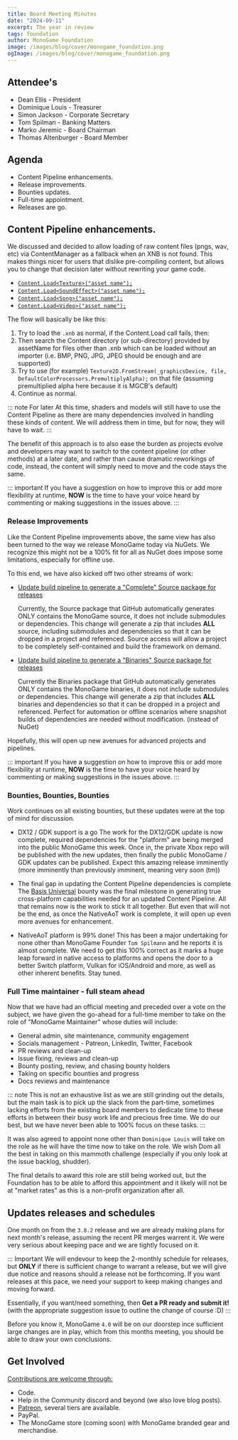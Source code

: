 ```yaml
---
title: Board Meeting Minutes
date: "2024-09-11"
excerpt: The year in review
tags: foundation
author: MonoGame Foundation
image: /images/blog/cover/monogame_foundation.png
ogImage: /images/blog/cover/monogame_foundation.png
---
```


## Attendee's

- Dean Ellis - President
- Dominique Louis - Treasurer
- Simon Jackson - Corporate Secretary
- Tom Spilman - Banking Matters
- Marko Jeremic - Board Chairman
- Thomas Altenburger - Board Member

## Agenda

- Content Pipeline enhancements.
- Release improvements.
- Bounties updates.
- Full-time appointment.
- Releases are go.

## Content Pipeline enhancements.

We discussed and decided to allow loading of raw content files (pngs, wav, etc) via ContentManager as a fallback when an XNB is not found. This makes things nicer for users that dislike pre-compiling content, but allows you to change that decision later without rewriting your game code.

- [`Content.Load<Texture>("asset name");`](https://github.com/MonoGame/MonoGame/issues/8481)
- [`Content.Load<SoundEffect>("asset name");`](https://github.com/MonoGame/MonoGame/issues/8482)
- [`Content.Load<Song>("asset name");`](https://github.com/MonoGame/MonoGame/issues/8483)
- [`Content.Load<Video>("asset name");`](https://github.com/MonoGame/MonoGame/issues/8484)

The flow will basically be like this:

1. Try to load the `.xnb` as normal, if the Content.Load<Texture2D> call fails, then:
2. Then search the Content directory (or sub-directory) provided by assetName for files other than .xnb which can be loaded without an importer (i.e. BMP, PNG, JPG, JPEG should be enough and are supported)
3. Try to use (for example) `Texture2D.FromStream(_graphicsDevice, file, DefaultColorProcessors.PremultiplyAlpha);` on that file (assuming premultiplied alpha here because it is MGCB's default)
4. Continue as normal.

::: note For later
At this time, shaders and models will still have to use the Content Pipeline as there are many dependencies involved in handling these kinds of content.  We will address them in time, but for now, they will have to wait.
:::

The benefit of this approach is to also ease the burden as projects evolve and developers may want to switch to the content pipeline (or other methods) at a later date, and rather than cause dramatic reworkings of code, instead, the content will simply need to move and the code stays the same.

::: important
If you have a suggestion on how to improve this or add more flexibility at runtime, **NOW** is the time to have your voice heard by commenting or making suggestions in the issues above.
:::

### Release Improvements

Like the Content Pipeline improvements above, the same view has also been turned to the way we release MonoGame today via NuGets.  We recognize this might not be a 100% fit for all as NuGet does impose some limitations, especially for offline use.

To this end, we have also kicked off two other streams of work:

- [Update build pipeline to generate a "Complete" Source package for releases](https://github.com/MonoGame/MonoGame/issues/8485)

    Currently, the Source package that GitHub automatically generates ONLY contains the MonoGame source, it does not include submodules or dependencies.
    This change will generate a zip that includes **ALL** source, including submodules and dependencies so that it can be dropped in a project and referenced.
    Source access will allow a project to be completely self-contained and build the framework on demand.


- [Update build pipeline to generate a "Binaries" Source package for releases](https://github.com/MonoGame/MonoGame/issues/8486)

    Currently the Binaries package that GitHub automatically generates ONLY contains the MonoGame binaries, it does not include submodules or dependencies.
    This change will generate a zip that includes **ALL** binaries and dependencies so that it can be dropped in a project and referenced.
    Perfect for automation or offline scenarios where snapshot builds of dependencies are needed without modification. (instead of NuGet)

Hopefully, this will open up new avenues for advanced projects and pipelines.

::: important
If you have a suggestion on how to improve this or add more flexibility at runtime, **NOW** is the time to have your voice heard by commenting or making suggestions in the issues above.
:::

### Bounties, Bounties, Bounties

Work continues on all existing bounties, but these updates were at the top of mind for discussion.

- DX12 / GDK support is a go
    The work for the DX12/GDK update is now complete, required dependencies for the "platform" are being merged into the public MonoGame this week. Once in, the private Xbox repo will be published with the new updates, then finally the public MonoGame / GDK updates can be published.  Expect this amazing release imminently (more imminently than previously imminent, meaning very soon (tm))

- The final gap in updating the Content Pipeline dependencies is complete
    The [Basis Universal](https://github.com/MonoGame/MonoGame/pull/8456) bounty was the final milestone in generating true cross-platform capabilities needed for an updated Content Pipeline.  All that remains now is the work to stick it all together.  But even that will not be the end, as once the NativeAoT work is complete, it will open up even more avenues for enhancement.

- NativeAoT platform is 99% done!
    This has been a major undertaking for none other than MonoGame Founder `Tom Spilmann` and he reports it is almost complete.  We need to get this 100% correct as it marks a huge leap forward in native access to platforms and opens the door to a better Switch platform, Vulkan for iOS/Android and more, as well as other inherent benefits.  Stay tuned.

### Full Time maintainer - full steam ahead

Now that we have had an official meeting and preceded over a vote on the subject, we have given the go-ahead for a full-time member to take on the role of "MonoGame Maintainer" whose duties will include:

- General admin, site maintenance, community engagement
- Socials management - Patreon, LinkedIn, Twitter, Facebook
- PR reviews and clean-up
- Issue fixing, reviews and clean-up
- Bounty posting, review, and chasing bounty holders
- Taking on specific bounties and progress
- Docs reviews and maintenance

::: note
This is not an exhaustive list as we are still grinding out the details, but the main task is to pick up the slack from the part-time, sometimes lacking efforts from the existing board members to dedicate time to these efforts in between their busy work life and precious free time.  We do our best, but we have never been able to 100% focus on these tasks.
:::

It was also agreed to appoint none other than `Dominique Louis` will take on the role as he will have the time now to take on the role.  We wish Dom all the best in taking on this mammoth challenge (especially if you only look at the issue backlog, shudder).

The final details to award this role are still being worked out, but the Foundation has to be able to afford this appointment and it likely will not be at "market rates" as this is a non-profit organization after all.

## Updates releases and schedules

One month on from the `3.8.2` release and we are already making plans for next month's release, assuming the recent PR merges warrent it.  We were very serious about keeping pace and we are tightly focused on it.

::: Important
We will endevour to keep the 2-monthly schedule for releases, but **ONLY** if there is sufficient change to warrant a release, but we will give due notice and reasons should a release not be forthcoming.  If you want releases at this pace, we need your support to keep making changes and moving forward.

Essentially, if you want/need something, then **Get a PR ready and submit it!** (with the appropriate suggestion issue to outline the change of course :D)
:::

Before you know it, MonoGame `4.0` will be on our doorstep ince sufficient large changes are in play, which from this months meeting, you should be able to draw your own conclusions.

## Get Involved

[Contributions are welcome through:](https://monogame.net/donate/)

- Code.
- Help in the Community discord and beyond (we also love blog posts).
- [Patreon](https://www.patreon.com/bePatron?u=3142012), several tiers are available.
- PayPal.
- The MonoGame store (coming soon) with MonoGame branded gear and merchandise.
